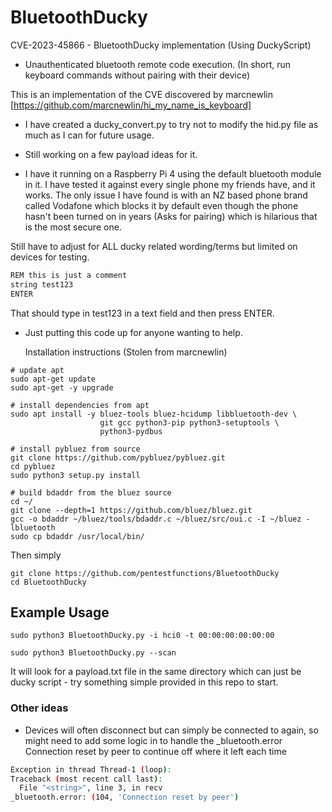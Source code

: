 # BluetoothDucky
CVE-2023-45866 - BluetoothDucky implementation (Using DuckyScript)

- Unauthenticated bluetooth remote code execution. (In short, run keyboard commands without pairing with their device)

This is an implementation of the CVE discovered by marcnewlin 
[https://github.com/marcnewlin/hi_my_name_is_keyboard]

- I have created a ducky_convert.py to try not to modify the hid.py file as much as I can for future usage.
- Still working on a few payload ideas for it.

- I have it running on a Raspberry Pi 4 using the default bluetooth module in it. I have tested it against every single phone my friends have, and it works. The only issue I have found is with an NZ based phone brand called Vodafone which blocks it by default even though the phone hasn't been turned on in years (Asks for pairing) which is hilarious that is the most secure one. 

Still have to adjust for ALL ducky related wording/terms but limited on devices for testing.

```bash
REM this is just a comment
string test123
ENTER
```

That should type in test123 in a text field and then press ENTER. 


- Just putting this code up for anyone wanting to help.

  Installation instructions (Stolen from marcnewlin)
```
# update apt
sudo apt-get update
sudo apt-get -y upgrade

# install dependencies from apt
sudo apt install -y bluez-tools bluez-hcidump libbluetooth-dev \
                    git gcc python3-pip python3-setuptools \
                    python3-pydbus

# install pybluez from source
git clone https://github.com/pybluez/pybluez.git
cd pybluez
sudo python3 setup.py install

# build bdaddr from the bluez source
cd ~/
git clone --depth=1 https://github.com/bluez/bluez.git
gcc -o bdaddr ~/bluez/tools/bdaddr.c ~/bluez/src/oui.c -I ~/bluez -lbluetooth
sudo cp bdaddr /usr/local/bin/
```

Then simply
```
git clone https://github.com/pentestfunctions/BluetoothDucky
cd BluetoothDucky
```

## Example Usage
```
sudo python3 BluetoothDucky.py -i hci0 -t 00:00:00:00:00:00
```
```
sudo python3 BluetoothDucky.py --scan
```

It will look for a payload.txt file in the same directory which can just be ducky script - try something simple provided in this repo to start.


### Other ideas
- Devices will often disconnect but can simply be connected to again, so might need to add some logic in to handle the _bluetooth.error Connection reset by peer to continue off where it left each time
```bash
Exception in thread Thread-1 (loop):
Traceback (most recent call last):
  File "<string>", line 3, in recv
_bluetooth.error: (104, 'Connection reset by peer')
```  
  
